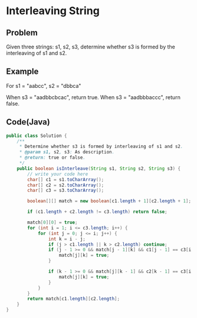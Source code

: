 Interleaving String
===

## Problem

Given three strings: s1, s2, s3, determine whether s3 is formed by the interleaving of s1 and s2.


## Example

For s1 = "aabcc", s2 = "dbbca"

When s3 = "aadbbcbcac", return true.
When s3 = "aadbbbaccc", return false.


Code(Java)
----------

```java
public class Solution {
    /**
     * Determine whether s3 is formed by interleaving of s1 and s2.
     * @param s1, s2, s3: As description.
     * @return: true or false.
     */
    public boolean isInterleave(String s1, String s2, String s3) {
        // write your code here
        char[] c1 = s1.toCharArray();
        char[] c2 = s2.toCharArray();
        char[] c3 = s3.toCharArray();

        boolean[][] match = new boolean[c1.length + 1][c2.length + 1];

        if (c1.length + c2.length != c3.length) return false;

        match[0][0] = true;
        for (int i = 1; i <= c3.length; i++) {
            for (int j = 0; j <= i; j++) {
                int k = i - j;
                if (j > c1.length || k > c2.length) continue;
                if (j - 1 >= 0 && match[j - 1][k] && c1[j - 1] == c3[i - 1]) {
                    match[j][k] = true;
                }

                if (k - 1 >= 0 && match[j][k - 1] && c2[k - 1] == c3[i - 1]) {
                    match[j][k] = true;
                }
            }
        }
        return match[c1.length][c2.length];
    }
}
```